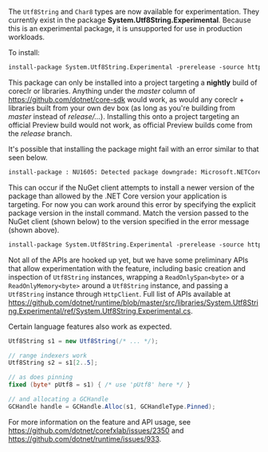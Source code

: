 The `Utf8String` and `Char8` types are now available for experimentation. They currently exist in the package __System.Utf8String.Experimental__. Because this is an experimental package, it is unsupported for use in production workloads.

To install:

```ps 
install-package System.Utf8String.Experimental -prerelease -source https://dotnetfeed.blob.core.windows.net/dotnet-core/index.json
```

This package can only be installed into a project targeting a __nightly__ build of coreclr or libraries. Anything under the _master_ column of https://github.com/dotnet/core-sdk would work, as would any coreclr + libraries built from your own dev box (as long as you're building from _master_ instead of _release/..._). Installing this onto a project targeting an official Preview build would not work, as official Preview builds come from the _release_ branch.

It's possible that installing the package might fail with an error similar to that seen below.

```txt
install-package : NU1605: Detected package downgrade: Microsoft.NETCore.Platforms from 3.0.0-preview6.19251.6 to 3.0.0-preview6.19223.2. Reference the package directly from the project to select a different version.
```

This can occur if the NuGet client attempts to install a newer version of the package than allowed by the .NET Core version your application is targeting. For now you can work around this error by specifying the explicit package version in the install command. Match the version passed to the NuGet client (shown below) to the version specified in the error message (shown above).

```ps
install-package System.Utf8String.Experimental -prerelease -source https://dotnetfeed.blob.core.windows.net/dotnet-core/index.json -version 3.0.0-preview6.19223.2
```

Not all of the APIs are hooked up yet, but we have some preliminary APIs that allow experimentation with the feature, including basic creation and inspection of `Utf8String` instances, wrapping a `ReadOnlySpan<byte>` or a `ReadOnlyMemory<byte>` around a `Utf8String` instance, and passing a `Utf8String` instance through `HttpClient`. Full list of APIs available at https://github.com/dotnet/runtime/blob/master/src/libraries/System.Utf8String.Experimental/ref/System.Utf8String.Experimental.cs.

Certain language features also work as expected.

```cs
Utf8String s1 = new Utf8String(/* ... */);

// range indexers work
Utf8String s2 = s1[2..5];

// as does pinning
fixed (byte* pUtf8 = s1) { /* use 'pUtf8' here */ }

// and allocating a GCHandle
GCHandle handle = GCHandle.Alloc(s1, GCHandleType.Pinned);
```

For more information on the feature and API usage, see https://github.com/dotnet/corefxlab/issues/2350 and https://github.com/dotnet/runtime/issues/933.
